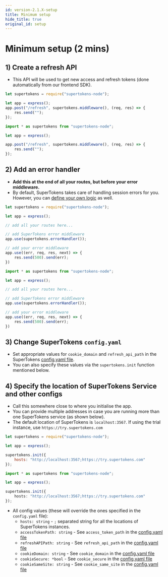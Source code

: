 ```yaml
---
id: version-2.1.X-setup
title: Minimum setup
hide_title: true
original_id: setup
---
```


# Minimum setup (2 mins)

## 1) Create a refresh API
- This API will be used to get new access and refresh tokens (done automatically from our frontend SDK). 
<!--DOCUSAURUS_CODE_TABS-->
<!--Javascript-->
```js
let supertokens = require("supertokens-node");

let app = express();
app.post("/refresh", supertokens.middleware(), (req, res) => {
    res.send("");
});
```
<!--Typescript-->
```ts
import * as supertokens from "supertokens-node";

let app = express();

app.post("/refresh", supertokens.middleware(), (req, res) => {
    res.send("");
});
```
<!--END_DOCUSAURUS_CODE_TABS-->

## 2) Add an error handler
- **Add this at the end of all your routes, but before your error middleware.**
- By default, SuperTokens takes care of handling session errors for you. However, you can [define your own logic](./custom_error_handling) as well.
<!--DOCUSAURUS_CODE_TABS-->
<!--Javascript-->
```js
let supertokens = require("supertokens-node");

let app = express();

// add all your routes here...

// add SuperTokens error middleware
app.use(supertokens.errorHandler());

// add your error middleware
app.use((err, req, res, next) => {
    res.send(500).send(err);
})
```
<!--Typescript-->
```ts
import * as supertokens from "supertokens-node";

let app = express();

// add all your routes here...

// add SuperTokens error middleware
app.use(supertokens.errorHandler());

// add your error middleware
app.use((err, req, res, next) => {
    res.send(500).send(err);
})
```
<!--END_DOCUSAURUS_CODE_TABS-->

## 3) Change SuperTokens `config.yaml`
- Set appropriate values for `cookie_domain` and `refresh_api_path` in the SuperTokens [config.yaml file](/docs/pro/configuration/core#optional-config-values).
- You can also specify these values via the `supertokens.init` function mentioned below.

## 4) Specify the location of SuperTokens Service and other configs
- Call this somewhere close to where you initialise the app.
- You can provide multiple addresses in case you are running more than one SuperTokens service (as shown below).
- The default location of SuperTokens is `localhost:3567`. If using the trial instance, use `https://try.supertokens.com`
<!--DOCUSAURUS_CODE_TABS-->
<!--Javascript-->
```js
let supertokens = require("supertokens-node");

let app = express();

supertokens.init({
    hosts: "http://localhost:3567;https://try.supertokens.com"
});
```
<!--Typescript-->
```ts
import * as supertokens from "supertokens-node";

let app = express();

supertokens.init({
    hosts: "http://localhost:3567;https://try.supertokens.com"
});
```
<!--END_DOCUSAURUS_CODE_TABS-->

- All config values (these will override the ones specified in the `config.yaml` file):
    - ```hosts: string``` - `;` separated string for all the locations of SuperTokens instances.
    - ```accessTokenPath: string``` - See `access_token_path` in the [config.yaml file](/docs/pro/configuration/core#optional-config-values)
    - ```refreshAPIPath: string``` - See `refresh_api_path` in the [config.yaml file](/docs/pro/configuration/core#optional-config-values)
    - ```cookieDomain: string``` - See `cookie_domain` in the [config.yaml file](/docs/pro/configuration/core#optional-config-values)
    - ```cookieSecure: *bool``` - See `cookie_secure` in the [config.yaml file](/docs/pro/configuration/core#optional-config-values)
    - ```cookieSameSite: string``` - See `cookie_same_site` in the [config.yaml file](/docs/pro/configuration/core#optional-config-values)